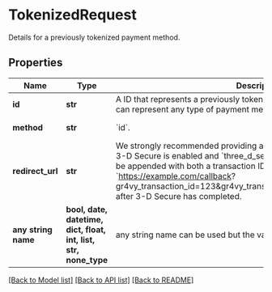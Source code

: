 # TokenizedRequest

Details for a previously tokenized payment method.

## Properties
Name | Type | Description | Notes
------------ | ------------- | ------------- | -------------
**id** | **str** | A ID that represents a previously tokenized payment method. This token can represent any type of payment method. | 
**method** | **str** | &#x60;id&#x60;. | defaults to "id"
**redirect_url** | **str** | We strongly recommended providing a &#x60;redirect_url&#x60; for stored cards when 3-D Secure is enabled and &#x60;three_d_secure_data&#x60; is not provided. This will be appended with both a transaction ID and status (e.g. &#x60;https://example.com/callback? gr4vy_transaction_id&#x3D;123&amp;gr4vy_transaction_status&#x3D;capture_succeeded&#x60;) after 3-D Secure has completed. | [optional] 
**any string name** | **bool, date, datetime, dict, float, int, list, str, none_type** | any string name can be used but the value must be the correct type | [optional]

[[Back to Model list]](../README.md#documentation-for-models) [[Back to API list]](../README.md#documentation-for-api-endpoints) [[Back to README]](../README.md)



